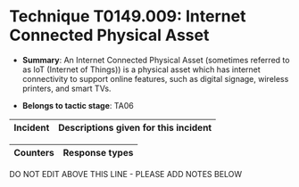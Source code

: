 # Technique T0149.009: Internet Connected Physical Asset

* **Summary**: An Internet Connected Physical Asset (sometimes referred to as IoT (Internet of Things)) is a physical asset which has internet connectivity to support online features, such as digital signage, wireless printers, and smart TVs.

* **Belongs to tactic stage**: TA06


| Incident | Descriptions given for this incident |
| -------- | -------------------- |



| Counters | Response types |
| -------- | -------------- |


DO NOT EDIT ABOVE THIS LINE - PLEASE ADD NOTES BELOW